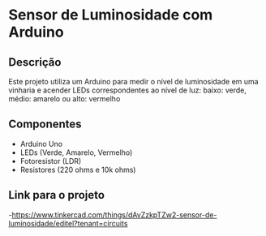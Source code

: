# Sensor de Luminosidade com Arduino

## Descrição
Este projeto utiliza um Arduino para medir o nível de luminosidade em uma vinharia e acender LEDs correspondentes ao nível de luz: baixo: verde, médio: amarelo ou alto: vermelho

## Componentes
- Arduino Uno
- LEDs (Verde, Amarelo, Vermelho)
- Fotoresistor (LDR)
- Resistores (220 ohms e 10k ohms)

## Link para o projeto
-https://www.tinkercad.com/things/dAvZzkpTZw2-sensor-de-luminosidade/editel?tenant=circuits
